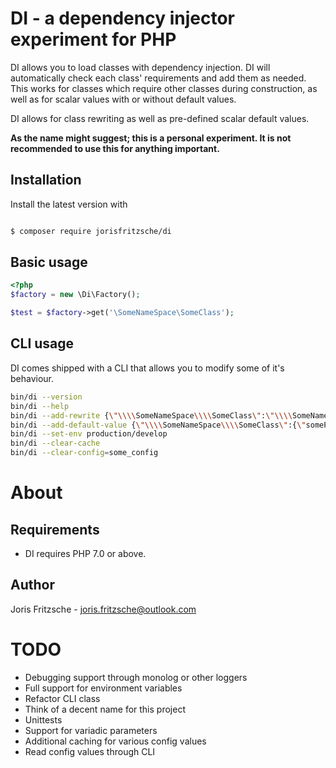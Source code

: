 # DI - a dependency injector experiment for PHP
DI allows you to load classes with dependency injection. DI will automatically check each class' requirements and add them as needed. This works for classes which require other classes during construction, as well as for scalar values with or without default values.

DI allows for class rewriting as well as pre-defined scalar default values.

**As the name might suggest; this is a personal experiment. It is not recommended to use this for anything important.**

## Installation
Install the latest version with

```bash

$ composer require jorisfritzsche/di
```

## Basic usage

```php
<?php
$factory = new \Di\Factory();

$test = $factory->get('\SomeNameSpace\SomeClass');

```

## CLI usage
DI comes shipped with a CLI that allows you to modify some of it's behaviour.

```bash
bin/di --version
bin/di --help
bin/di --add-rewrite {\"\\\\SomeNameSpace\\\\SomeClass\":\"\\\\SomeNameSpace\\\\SomeOtherClass\"}
bin/di --add-default-value {\"\\\\SomeNameSpace\\\\SomeClass\":{\"someParameterName\":\"some_default_value\"}}
bin/di --set-env production/develop
bin/di --clear-cache
bin/di --clear-config=some_config

```


# About

## Requirements
* DI requires PHP 7.0 or above.

## Author
Joris Fritzsche - joris.fritzsche@outlook.com

# TODO
* Debugging support through monolog or other loggers
* Full support for environment variables
* Refactor CLI class
* Think of a decent name for this project
* Unittests
* Support for variadic parameters
* Additional caching for various config values
* Read config values through CLI